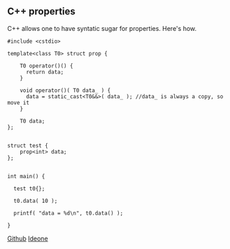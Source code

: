 
## C++ properties

   C++ allows one to have syntatic sugar for properties. Here's how.

    
    #include <cstdio>
    
    template<class T0> struct prop {
    
        T0 operator()() {
          return data;
        }
    
        void operator()( T0 data_ ) {
          data = static_cast<T0&&>( data_ ); //data_ is always a copy, so move it
        }

        T0 data;
    };
    
    
    struct test {
        prop<int> data;
    };
    
    
    int main() {
    
      test t0{};
    
      t0.data( 10 );
      
      printf( "data = %d\n", t0.data() );
      
    }
    


  [Github](https://github.com/alexpolt/poetry/blob/master/cpp-properties.cpp) [Ideone](http://ideone.com/oAUNuO)

